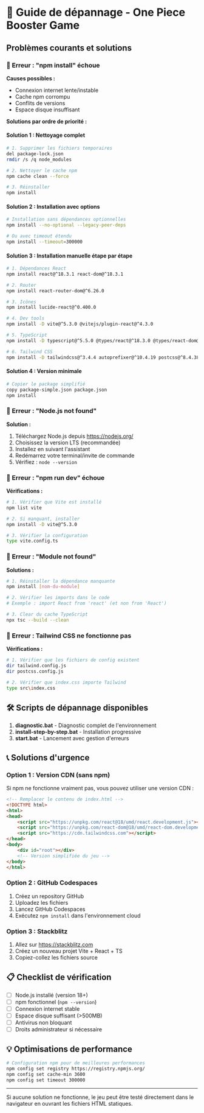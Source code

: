 # 🔧 Guide de dépannage - One Piece Booster Game

## Problèmes courants et solutions

### 🚨 Erreur : "npm install" échoue

**Causes possibles :**
- Connexion internet lente/instable
- Cache npm corrompu
- Conflits de versions
- Espace disque insuffisant

**Solutions par ordre de priorité :**

#### Solution 1 : Nettoyage complet
```bash
# 1. Supprimer les fichiers temporaires
del package-lock.json
rmdir /s /q node_modules

# 2. Nettoyer le cache npm
npm cache clean --force

# 3. Réinstaller
npm install
```

#### Solution 2 : Installation avec options
```bash
# Installation sans dépendances optionnelles
npm install --no-optional --legacy-peer-deps

# Ou avec timeout étendu
npm install --timeout=300000
```

#### Solution 3 : Installation manuelle étape par étape
```bash
# 1. Dépendances React
npm install react@^18.3.1 react-dom@^18.3.1

# 2. Router
npm install react-router-dom@^6.26.0

# 3. Icônes
npm install lucide-react@^0.400.0

# 4. Dev tools
npm install -D vite@^5.3.0 @vitejs/plugin-react@^4.3.0

# 5. TypeScript
npm install -D typescript@^5.5.0 @types/react@^18.3.0 @types/react-dom@^18.3.0

# 6. Tailwind CSS
npm install -D tailwindcss@^3.4.4 autoprefixer@^10.4.19 postcss@^8.4.38
```

#### Solution 4 : Version minimale
```bash
# Copier le package simplifié
copy package-simple.json package.json
npm install
```

### 🚨 Erreur : "Node.js not found"

**Solution :**
1. Téléchargez Node.js depuis https://nodejs.org/
2. Choisissez la version LTS (recommandée)
3. Installez en suivant l'assistant
4. Redémarrez votre terminal/invite de commande
5. Vérifiez : `node --version`

### 🚨 Erreur : "npm run dev" échoue

**Vérifications :**
```bash
# 1. Vérifier que Vite est installé
npm list vite

# 2. Si manquant, installer
npm install -D vite@^5.3.0

# 3. Vérifier la configuration
type vite.config.ts
```

### 🚨 Erreur : "Module not found"

**Solutions :**
```bash
# 1. Réinstaller la dépendance manquante
npm install [nom-du-module]

# 2. Vérifier les imports dans le code
# Exemple : import React from 'react' (et non from 'React')

# 3. Clear du cache TypeScript
npx tsc --build --clean
```

### 🚨 Erreur : Tailwind CSS ne fonctionne pas

**Vérifications :**
```bash
# 1. Vérifier que les fichiers de config existent
dir tailwind.config.js
dir postcss.config.js

# 2. Vérifier que index.css importe Tailwind
type src\index.css
```

## 🛠 Scripts de dépannage disponibles

1. **diagnostic.bat** - Diagnostic complet de l'environnement
2. **install-step-by-step.bat** - Installation progressive
3. **start.bat** - Lancement avec gestion d'erreurs

## 📞 Solutions d'urgence

### Option 1 : Version CDN (sans npm)
Si npm ne fonctionne vraiment pas, vous pouvez utiliser une version CDN :

```html
<!-- Remplacer le contenu de index.html -->
<!DOCTYPE html>
<html>
<head>
    <script src="https://unpkg.com/react@18/umd/react.development.js"></script>
    <script src="https://unpkg.com/react-dom@18/umd/react-dom.development.js"></script>
    <script src="https://cdn.tailwindcss.com"></script>
</head>
<body>
    <div id="root"></div>
    <!-- Version simplifiée du jeu -->
</body>
</html>
```

### Option 2 : GitHub Codespaces
1. Créez un repository GitHub
2. Uploadez les fichiers
3. Lancez GitHub Codespaces
4. Exécutez `npm install` dans l'environnement cloud

### Option 3 : Stackblitz
1. Allez sur https://stackblitz.com
2. Créez un nouveau projet Vite + React + TS
3. Copiez-collez les fichiers source

## 📋 Checklist de vérification

- [ ] Node.js installé (version 18+)
- [ ] npm fonctionnel (`npm --version`)
- [ ] Connexion internet stable
- [ ] Espace disque suffisant (>500MB)
- [ ] Antivirus non bloquant
- [ ] Droits administrateur si nécessaire

## 💡 Optimisations de performance

```bash
# Configuration npm pour de meilleures performances
npm config set registry https://registry.npmjs.org/
npm config set cache-min 3600
npm config set timeout 300000
```

---

Si aucune solution ne fonctionne, le jeu peut être testé directement dans le navigateur en ouvrant les fichiers HTML statiques.